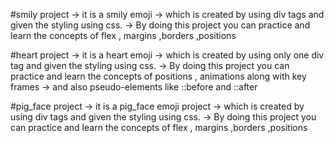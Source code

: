 #smily project
-> it is a smily emoji 
-> which is created by using div tags and given the styling using css.
-> By doing this project you can practice and learn the concepts of flex , margins ,borders ,positions

#heart project
-> it is a heart emoji 
-> which is created by using only one div tag and given the styling using css.
-> By doing this project you can practice and learn the concepts of positions , animations along with key frames
-> and also pseudo-elements like ::before and ::after

#pig_face project
-> it is a pig_face emoji project
-> which is created by using div tags and given the styling using css.
-> By doing this project you can practice and learn the concepts of flex , margins ,borders ,positions
